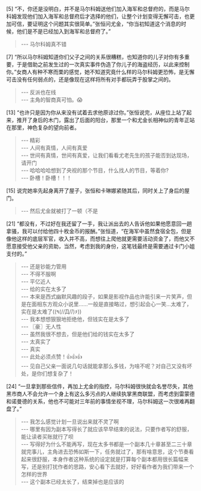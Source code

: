 
[5] “不，你还是没明白，并不是马尔科姆送他们加入海军和总督府的，而是马尔科姆发现他们加入海军和总督府后才选择的他们，让整个计划变得无懈可击，也更加可信，要证明这个问题其实很简单。”张恒问尤金，“你当初知道这个消息的时候，他们是不是已经加入到海军和总督府了。”
>--- 马尔科姆真不错<br>

[7] “所以马尔科姆知道你们父子之间的关系很糟糕，也知道你的儿子对你有多重要，于是借助之前发生过的一次真实事件伪造了你儿子的海盗经历，以此来控制你。”女商人有种不寒而栗的感觉，她不知道究竟什么样的马尔科姆更恐怖，是无懈可击没有任何弱点的，还是像现在这样将所有对手都玩弄于股掌之间的。
>--- 反派也在线<br>
>--- 主角的智商真可怕。😱<br>

[13] “也许只是因为你从来没有试着去求他原谅过你。”张恒说完，从座位上站了起来，推开了身后的木门，露出了后面的阳台，那里一个和尤金长相神似的青年正站在那里，神色复杂的望向前者。
>--- 精彩<br>
>--- 人间有真情，人间有真爱<br>
>--- 世间有真情，世间有真爱，让我们看看尤老先生的孩子能否到达现场，请开门<br>
>--- 哈哈哈哈想到了央视的那个节目，什么找人的节目，等着你?<br>
>--- 卧槽！卧槽！！！<br>

[15] 说完她率先起身离开了屋子，张恒和卡琳娜紧随其后，同时关上了身后的屋门。
>--- 然后尤金就被打了一顿（不是<br>

[21] “都没有，不过好在我还留了一手，我让派出去的人告诉他如果他愿意回一趟拿骚，我可以付给他四十枚金币的报酬。”张恒道，“在海军中虽然食宿全包，但是像他这样的底层军官，收入并不高，而想往上爬他就更需要活动资金了，而他又不愿意接受他父亲的资助，当然，考虑到我的身份，这笔钱最终是需要通过卡门小姐支付的。”
>--- 还是钞能力管用<br>
>--- 不得不服啊<br>
>--- 平亿近人<br>
>--- 给的实在太多了<br>
>--- 本来是西式幽默风趣的段子，如果是影视作品也许能引来一片笑声，但是在面相东方观众小说里……一般是直接略过，想引起会心一笑…太难了，实在是太难了((٩(//̀Д/́/)۶))<br>
>--- 我本想想狠狠地拒绝他，但钱实在是太多了<br>
>--- 〖豪〗无人性<br>
>--- 虽然我很不想去，但是他们给的钱实在太多了<br>
>--- 太真实了<br>
>--- 真实<br>
>--- 此处必须点赞！👍👍👍<br>
>--- 见自己父亲一面说几句话就能拿那么多钱，为啥不呢？对自己又没有坏处，是你们想复杂了！<br>

[24] “一旦拿到那些信件，再加上尤金的指控，马尔科姆很快就会名誉尽失，其他黑市商人不会允许一个身上有这么多污点的人继续执掌黑商联盟，而考虑到雷蒙德和诺曼德的关系，他也不可能对三年前的事情坐视不理，马尔科姆这一次很难再翻盘了。”
>--- 我怎么感觉计划一旦说出来就不灵了啊<br>
>--- 哪里有因为副本写得长了就应该早早结束的说法，只要作者写的舒服，能让读者买账就行了呗<br>
>--- 写得好为什么不能再写，现在太多书都是一个副本几十章甚至二三十章就完事儿，主角进去恐怖如斯一下，任务就过了，那有啥意思，这个节奏看起来很舒服，本身作者这种系统的设定就是打算每个副本都用很长篇幅来写，还是别打扰作者的思路，安心看下去就好，好好看作者为我们带来一个怎样的世界<br>
>--- 这个副本已经太长了，结束掉也是应该的<br>
